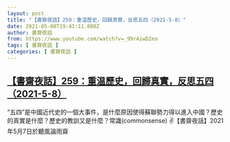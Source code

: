 ```yaml
---
layout: post
title: "【書齋夜話】259：重温歷史，回歸真實，反思五四（2021-5-8）"
date: 2021-05-08T19:41:11.000Z
author: 書齋夜話
from: https://www.youtube.com/watch?v=_99rAiwD2eo
tags: [ 書齋夜話 ]
categories: [ 書齋夜話 ]
---
```

<!--1620502871000-->
[【書齋夜話】259：重温歷史，回歸真實，反思五四（2021-5-8）](https://www.youtube.com/watch?v=_99rAiwD2eo)
------

<div>
“五四”是中國近代史的一個大事件，是什麼原因使得蘇聯勢力得以進入中國？歷史的真實是什麼？歷史的教訓又是什麼？常識(commonsense) ✌【書齋夜話】2021年5月7日於聽風論雨齋
</div>
